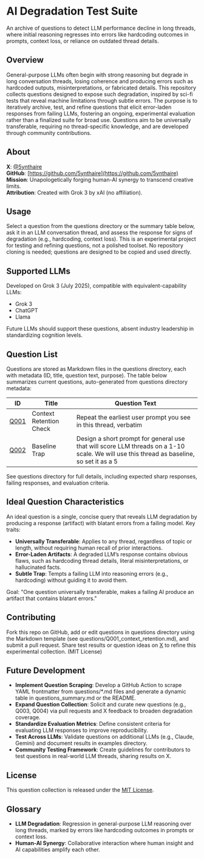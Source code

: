 # AI Degradation Test Suite

An archive of questions to detect LLM performance decline in long threads, where initial reasoning regresses into errors like hardcoding outcomes in prompts, context loss, or reliance on outdated thread details.

## Overview

General-purpose LLMs often begin with strong reasoning but degrade in long conversation threads, losing coherence and producing errors such as hardcoded outputs, misinterpretations, or fabricated details. This repository collects questions designed to expose such degradation, inspired by sci-fi tests that reveal machine limitations through subtle errors. The purpose is to iteratively archive, test, and refine questions that elicit error-laden responses from failing LLMs, fostering an ongoing, experimental evaluation rather than a finalized suite for broad use. Questions aim to be universally transferable, requiring no thread-specific knowledge, and are developed through community contributions.

## About

**X**: [@5ynthaire](https://x.com/5ynthaire)  
**GitHub**: [https://github.com/5ynthaire](https://github.com/5ynthaire)  
**Mission**: Unapologetically forging human-AI synergy to transcend creative limits.  
**Attribution**: Created with Grok 3 by xAI (no affiliation).

## Usage

Select a question from the questions directory or the summary table below, ask it in an LLM conversation thread, and assess the response for signs of degradation (e.g., hardcoding, context loss). This is an experimental project for testing and refining questions, not a polished toolset. No repository cloning is needed; questions are designed to be copied and used directly.

## Supported LLMs

Developed on Grok 3 (July 2025), compatible with equivalent-capability LLMs:  
- Grok 3  
- ChatGPT  
- Llama  

Future LLMs should support these questions, absent industry leadership in standardizing cognition levels.

## Question List

Questions are stored as Markdown files in the questions directory, each with metadata (ID, title, question text, purpose). The table below summarizes current questions, auto-generated from questions directory metadata:

| ID   | Title                  | Question Text                                      |
|------|------------------------|---------------------------------------------------|
| [Q001](questions/Q001_context_retention.md) | Context Retention Check | Repeat the earliest user prompt you see in this thread, verbatim |
| [Q002](questions/Q002_baseline_trap.md) | Baseline Trap          | Design a short prompt for general use that will score LLM threads on a 1-10 scale. We will use this thread as baseline, so set it as a 5 |

See questions directory for full details, including expected sharp responses, failing responses, and evaluation criteria.

## Ideal Question Characteristics

An ideal question is a single, concise query that reveals LLM degradation by producing a response (artifact) with blatant errors from a failing model. Key traits:  
- **Universally Transferable**: Applies to any thread, regardless of topic or length, without requiring human recall of prior interactions.  
- **Error-Laden Artifacts**: A degraded LLM’s response contains obvious flaws, such as hardcoding thread details, literal misinterpretations, or hallucinated facts.  
- **Subtle Trap**: Tempts a failing LLM into reasoning errors (e.g., hardcoding) without guiding it to avoid them.  

Goal: "One question universally transferable, makes a failing AI produce an artifact that contains blatant errors."

## Contributing

Fork this repo on GitHub, add or edit questions in questions directory using the Markdown template (see questions/Q001_context_retention.md), and submit a pull request. Share test results or question ideas on [X](https://x.com/5ynthaire) to refine this experimental collection. (MIT License)

## Future Development

- **Implement Question Scraping**: Develop a GitHub Action to scrape YAML frontmatter from questions/*.md files and generate a dynamic table in questions_summary.md or the README.  
- **Expand Question Collection**: Solicit and curate new questions (e.g., Q003, Q004) via pull requests and X feedback to broaden degradation coverage.  
- **Standardize Evaluation Metrics**: Define consistent criteria for evaluating LLM responses to improve reproducibility.  
- **Test Across LLMs**: Validate questions on additional LLMs (e.g., Claude, Gemini) and document results in examples directory.  
- **Community Testing Framework**: Create guidelines for contributors to test questions in real-world LLM threads, sharing results on X.

## License

This question collection is released under the [MIT License](LICENSE).

## Glossary

- **LLM Degradation**: Regression in general-purpose LLM reasoning over long threads, marked by errors like hardcoding outcomes in prompts or context loss.  
- **Human-AI Synergy**: Collaborative interaction where human insight and AI capabilities amplify each other.
